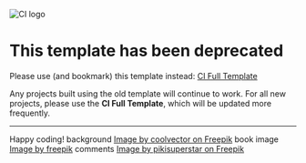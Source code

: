 ![CI logo](https://codeinstitute.s3.amazonaws.com/fullstack/ci_logo_small.png)

# This template has been deprecated

Please use (and bookmark) this template instead: [CI Full Template](https://github.com/Code-Institute-Org/ci-full-template)

Any projects built using the old template will continue to work. For all new projects, please use the **CI Full Template**, which will be updated more frequently.

---
Happy coding!
background
<a href="https://www.freepik.com/free-vector/gradient-liquid-mobille-wallpaper_4664119.htm#query=app%20background&position=11&from_view=keyword&track=ais_user&uuid=c8c87219-536e-4c9a-bb23-b1a9a64e44a1">Image by coolvector on Freepik</a>
book image <a href="https://www.freepik.com/free-vector/man-doing-appointment-her-app_8698788.htm#query=reservation&position=46&from_view=keyword&track=sph&uuid=4031dcb2-9a10-4ac5-96a3-2d371be30353">Image by freepik</a>
comments
<a href="https://www.freepik.com/free-vector/isometric-feedback-concept-with-people-giving-stars_13853732.htm#fromView=search&page=1&position=43&uuid=5629c279-b288-4a9d-b88d-8cf41e13d8ab">Image by pikisuperstar on Freepik</a>